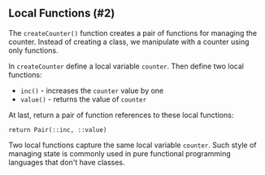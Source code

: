 ## Local Functions (#2)

The `createCounter()` function creates a pair of functions for managing the
counter. Instead of creating a class, we manipulate with a counter using only
functions.

In `createCounter` define a local variable `counter`. Then define two local
functions:

- `inc()` - increases the `counter` value by one
- `value()` - returns the value of `counter`

At last, return a pair of function references to these local functions:

`return Pair(::inc, ::value)`

Two local functions capture the same local variable `counter`. Such style of
managing state is commonly used in pure functional programming languages that
don't have classes.